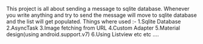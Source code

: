 This project is all about sending a message to sqlite database. Whenever you write anything and try to send the message will move to sqlite database and the list will get populated.
Things where used :-
1.Sqlite Database
2.AsyncTask
3.Image fetching from URL
4.Custom Adapter
5.Material design(using android.support.v7)
6.Using Listview etc etc ....
